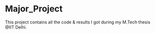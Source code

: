 # Major_Project

This project contains all the code & results I got during my M.Tech thesis @IIT Delhi.
